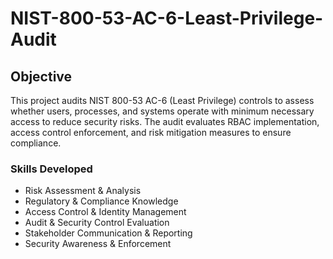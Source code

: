 # NIST-800-53-AC-6-Least-Privilege-Audit

## Objective
This project audits NIST 800-53 AC-6 (Least Privilege) controls to assess whether users, processes, and systems operate with minimum necessary access to reduce security risks. The audit evaluates RBAC implementation, access control enforcement, and risk mitigation measures to ensure compliance.

### Skills Developed
- Risk Assessment & Analysis
- Regulatory & Compliance Knowledge
- Access Control & Identity Management
- Audit & Security Control Evaluation
- Stakeholder Communication & Reporting
- Security Awareness & Enforcement
